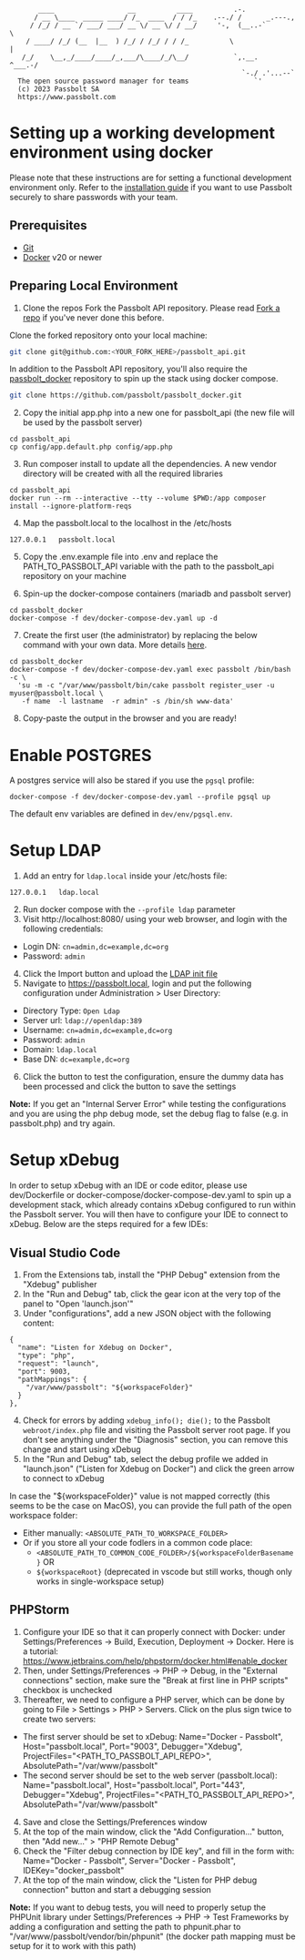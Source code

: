 ```
       ____                  __          ____          .-.
      / __ \____  _____ ____/ /_  ____  / / /_    .--./ /      _.---.,
     / /_/ / __ `/ ___/ ___/ __ \/ __ \/ / __/     '-,  (__..-`       \
    / ____/ /_/ (__  |__  ) /_/ / /_/ / / /_          \                |
   /_/    \__,_/____/____/_,___/\____/_/\__/           `,.__.   ^___.-/
                                                         `-./ .'...--`
  The open source password manager for teams                `'
  (c) 2023 Passbolt SA
  https://www.passbolt.com
```

# Setting up a working development environment using docker

Please note that these instructions are for setting a functional development environment only. Refer to the [installation guide](https://help.passbolt.com/hosting/install) if you want to use Passbolt securely to share passwords with your team.

## Prerequisites
  - [Git](https://git-scm.com/)
  - [Docker](https://docs.docker.com/get-docker/) v20 or newer

## Preparing Local Environment

1. Clone the repos
Fork the Passbolt API repository. Please read [Fork a repo](https://docs.github.com/en/get-started/quickstart/fork-a-repo?tool=webui) if you've never done this before.

Clone the forked repository onto your local machine:
```bash
git clone git@github.com:<YOUR_FORK_HERE>/passbolt_api.git
```

In addition to the Passbolt API repository, you'll also require the [passbolt_docker](https://github.com/passbolt/passbolt_docker) repository to spin up the stack using docker compose.
```bash
git clone https://github.com/passbolt/passbolt_docker.git
```

2. Copy the initial app.php into a new one for passbolt_api (the new file will be used by the passbolt server)
```
cd passbolt_api
cp config/app.default.php config/app.php
```

3. Run composer install to update all the dependencies. A new vendor directory will be created with all the required libraries
```
cd passbolt_api
docker run --rm --interactive --tty --volume $PWD:/app composer install --ignore-platform-reqs
```

4. Map the passbolt.local to the localhost in the /etc/hosts
```
127.0.0.1   passbolt.local
```

5. Copy the .env.example file into .env and replace the PATH_TO_PASSBOLT_API variable with the path to the passbolt_api repository on your machine

6. Spin-up the docker-compose containers (mariadb and passbolt server)
```
cd passbolt_docker
docker-compose -f dev/docker-compose-dev.yaml up -d
```

7. Create the first user (the administrator) by replacing the below command with your own data. More details [here](https://help.passbolt.com/hosting/install/ce/docker).
```
cd passbolt_docker
docker-compose -f dev/docker-compose-dev.yaml exec passbolt /bin/bash -c \
  'su -m -c "/var/www/passbolt/bin/cake passbolt register_user -u myuser@passbolt.local \
   -f name  -l lastname  -r admin" -s /bin/sh www-data'
```

8. Copy-paste the output in the browser and you are ready!

# Enable POSTGRES

A postgres service will also be stared if you use the `pgsql` profile:
```
docker-compose -f dev/docker-compose-dev.yaml --profile pgsql up
```

The default env variables are defined in `dev/env/pgsql.env`.

# Setup LDAP

1. Add an entry for `ldap.local` inside your /etc/hosts file:
```
127.0.0.1   ldap.local
```
2. Run docker compose with the `--profile ldap` parameter
3. Visit http://localhost:8080/ using your web browser, and login with the following credentials:
  - Login DN:  `cn=admin,dc=example,dc=org`
  - Password:  `admin`
4. Click the Import button and upload the [LDAP init file](./ldap/init.ldiff)
5. Navigate to https://passbolt.local, login and put the following configuration under Administration > User Directory:
  - Directory Type:  `Open Ldap`
  - Server url:      `ldap://openldap:389`
  - Username:        `cn=admin,dc=example,dc=org`
  - Password:        `admin`
  - Domain:          `ldap.local`
  - Base DN:         `dc=example,dc=org`
6. Click the button to test the configuration, ensure the dummy data has been processed and click the button to save the settings

**Note:** If you get an "Internal Server Error" while testing the configurations and you are using the php debug mode, set the debug flag to false (e.g. in passbolt.php) and try again.

# Setup xDebug

In order to setup xDebug with an IDE or code editor, please use dev/Dockerfile or docker-compose/docker-compose-dev.yaml to spin up a development stack, which already contains xDebug configured to run within the Passbolt server.
You will then have to configure your IDE to connect to xDebug. Below are the steps required for a few IDEs:

## Visual Studio Code

1. From the Extensions tab, install the "PHP Debug" extension from the "Xdebug" publisher
2. In the "Run and Debug" tab, click the gear icon at the very top of the panel to "Open 'launch.json'"
3. Under "configurations", add a new JSON object with the following content:
```
{
  "name": "Listen for Xdebug on Docker",
  "type": "php",
  "request": "launch",
  "port": 9003,
  "pathMappings": {
    "/var/www/passbolt": "${workspaceFolder}"
  }
},
```
4. Check for errors by adding `xdebug_info(); die();` to the Passbolt `webroot/index.php` file and visiting the Passbolt server root page. If you don't see anything under the "Diagnosis" section, you can remove this change and start using xDebug
5. In the "Run and Debug" tab, select the debug profile we added in "launch.json" ("Listen for Xdebug on Docker") and click the green arrow to connect to xDebug

In case the "${workspaceFolder}" value is not mapped correctly (this seems to be the case on MacOS), you can provide the full path of the open workspace folder:
* Either manually: `<ABSOLUTE_PATH_TO_WORKSPACE_FOLDER>`
* Or if you store all your code fodlers in a common code place:
  - `<ABSOLUTE_PATH_TO_COMMON_CODE_FOLDER>/${workspaceFolderBasename}` OR
  - `${workspaceRoot}` (deprecated in vscode but still works, though only works in single-workspace setup)

## PHPStorm

1. Configure your IDE so that it can properly connect with Docker: under Settings/Preferences -> Build, Execution, Deployment -> Docker. Here is a tutorial: https://www.jetbrains.com/help/phpstorm/docker.html#enable_docker
2. Then, under Settings/Preferences -> PHP -> Debug, in the "External connections" section, make sure the "Break at first line in PHP scripts" checkbox is unchecked
3. Thereafter, we need to configure a PHP server, which can be done by going to File > Settings > PHP > Servers. Click on the plus sign twice to create two servers:
  - The first server should be set to xDebug: Name="Docker - Passbolt", Host="passbolt.local", Port="9003", Debugger="Xdebug", ProjectFiles="<PATH_TO_PASSBOLT_API_REPO>", AbsolutePath="/var/www/passbolt"
  - The second server should be set to the web server (passbolt.local): Name="passbolt.local", Host="passbolt.local", Port="443", Debugger="Xdebug", ProjectFiles="<PATH_TO_PASSBOLT_API_REPO>", AbsolutePath="/var/www/passbolt"
4. Save and close the Settings/Preferences window
5. At the top of the main window, click the "Add Configuration..." button, then "Add new..." > "PHP Remote Debug"
6. Check the "Filter debug connection by IDE key", and fill in the form with: Name="Docker - Passbolt", Server="Docker - Passbolt", IDEKey="docker_passbolt"
7. At the top of the main window, click the "Listen for PHP debug connection" button and start a debugging session

**Note:** If you want to debug tests, you will need to properly setup the PHPUnit library under Settings/Preferences -> PHP -> Test Frameworks by adding a configuration and setting the path to phpunit.phar to "/var/www/passbolt/vendor/bin/phpunit" (the docker path mapping must be setup for it to work with this path)
